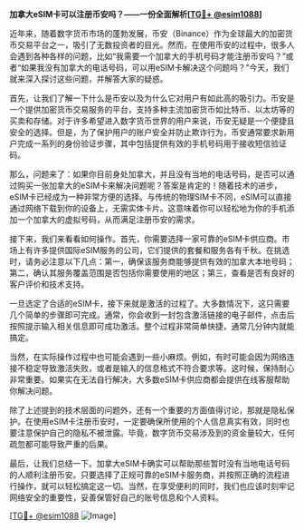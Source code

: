 **加拿大eSIM卡可以注册币安吗？——一份全面解析[[TG💪+ @esim1088](https://t.me/s/esim1088)]**

近年来，随着数字货币市场的蓬勃发展，币安（Binance）作为全球最大的加密货币交易平台之一，吸引了无数投资者的目光。然而，在使用币安的过程中，很多人会遇到各种各样的问题，比如“我需要一个加拿大的手机号码才能注册币安吗？”或者“如果我没有加拿大的电话号码，可以用eSIM卡解决这个问题吗？”今天，我们就来深入探讨这些问题，并解答大家的疑惑。

首先，让我们了解一下什么是币安以及为什么它对用户有如此高的吸引力。币安是一个提供加密货币交易服务的平台，支持多种主流加密货币如比特币、以太坊等的买卖和存储。对于许多希望进入数字货币世界的用户来说，币安无疑是一个便捷且安全的选择。但是，为了保护用户的账户安全并防止欺诈行为，币安通常要求新用户完成一系列的身份验证步骤，其中包括提供有效的手机号码用于接收短信验证码。

那么，问题来了：如果你目前身处加拿大，并且没有当地的电话号码，是否可以通过购买一张加拿大的eSIM卡来解决问题呢？答案是肯定的！随着技术的进步，eSIM卡已经成为一种非常方便的选择。与传统的物理SIM卡不同，eSIM可以直接通过网络下载到你的设备上，无需实体卡片。这意味着你可以轻松地为你的手机添加一个加拿大的虚拟号码，从而满足注册币安的需求。

接下来，我们来看看如何操作。首先，你需要选择一家可靠的eSIM卡供应商。市场上有许多提供国际eSIM服务的公司，它们提供的套餐和服务各有千秋。在挑选时，请务必注意以下几点：第一，确保该服务商能够提供有效的加拿大本地号码；第二，确认其服务覆盖范围是否包括你需要使用的地区；第三，查看是否有良好的客户评价和技术支持。

一旦选定了合适的eSIM卡，接下来就是激活的过程了。大多数情况下，这只需要几个简单的步骤即可完成。通常，你会收到一封包含激活链接的电子邮件，点击后按照提示输入相关信息即可成功激活。整个过程非常简单快捷，通常几分钟内就能搞定。

当然，在实际操作过程中也可能会遇到一些小麻烦。例如，有时可能会因为网络连接不稳定导致激活失败，或者是输入的信息格式不符合要求等。这时候，保持耐心非常重要。如果实在无法自行解决，大多数eSIM卡供应商都会提供在线客服帮助你解决问题。

除了上述提到的技术层面的问题外，还有一个重要的方面值得讨论，那就是隐私保护。在使用eSIM卡注册币安时，一定要确保所使用的个人信息真实有效，同时也要注意保护自己的隐私不被泄露。毕竟，数字货币交易涉及到的资金量较大，任何疏忽都可能导致严重的后果。

最后，让我们总结一下。加拿大eSIM卡确实可以帮助那些暂时没有当地电话号码的人顺利注册币安。只要选择了正规可靠的eSIM卡服务商，并按照正确的流程进行操作，就可以轻松搞定这一切。当然，在享受便利的同时，我们也应该时刻牢记网络安全的重要性，妥善保管好自己的账号信息和个人资料。

[[TG💪+ @esim1088](https://t.me/s/esim1088) ![Image](https://i.postimg.cc/4NQfJmqS/Snipaste-2025-05-13-00-14-12.png)]